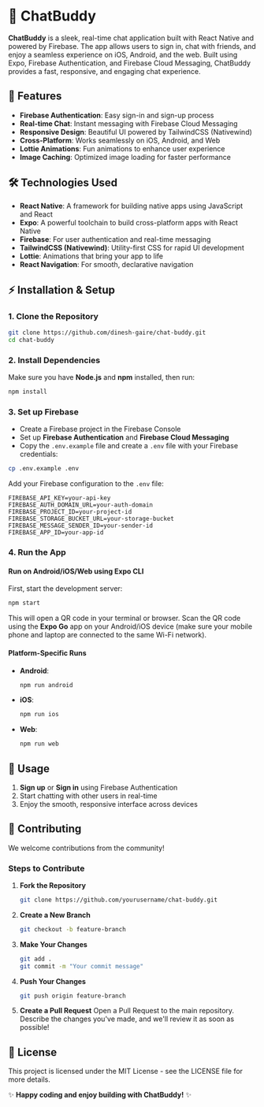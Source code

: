 # 💬 ChatBuddy

**ChatBuddy** is a sleek, real-time chat application built with React Native and powered by Firebase. The app allows users to sign in, chat with friends, and enjoy a seamless experience on iOS, Android, and the web. Built using Expo, Firebase Authentication, and Firebase Cloud Messaging, ChatBuddy provides a fast, responsive, and engaging chat experience.

## 🚀 Features

- **Firebase Authentication**: Easy sign-in and sign-up process
- **Real-time Chat**: Instant messaging with Firebase Cloud Messaging
- **Responsive Design**: Beautiful UI powered by TailwindCSS (Nativewind)
- **Cross-Platform**: Works seamlessly on iOS, Android, and Web
- **Lottie Animations**: Fun animations to enhance user experience
- **Image Caching**: Optimized image loading for faster performance

## 🛠️ Technologies Used

- **React Native**: A framework for building native apps using JavaScript and React
- **Expo**: A powerful toolchain to build cross-platform apps with React Native
- **Firebase**: For user authentication and real-time messaging
- **TailwindCSS (Nativewind)**: Utility-first CSS for rapid UI development
- **Lottie**: Animations that bring your app to life
- **React Navigation**: For smooth, declarative navigation

## ⚡ Installation & Setup

### 1. Clone the Repository

```bash
git clone https://github.com/dinesh-gaire/chat-buddy.git
cd chat-buddy
```

### 2. Install Dependencies

Make sure you have **Node.js** and **npm** installed, then run:

```bash
npm install
```

### 3. Set up Firebase

- Create a Firebase project in the Firebase Console
- Set up **Firebase Authentication** and **Firebase Cloud Messaging**
- Copy the `.env.example` file and create a `.env` file with your Firebase credentials:

```bash
cp .env.example .env
```

Add your Firebase configuration to the `.env` file:

```env
FIREBASE_API_KEY=your-api-key
FIREBASE_AUTH_DOMAIN_URL=your-auth-domain
FIREBASE_PROJECT_ID=your-project-id
FIREBASE_STORAGE_BUCKET_URL=your-storage-bucket
FIREBASE_MESSAGE_SENDER_ID=your-sender-id
FIREBASE_APP_ID=your-app-id
```

### 4. Run the App

#### Run on Android/iOS/Web using Expo CLI

First, start the development server:

```bash
npm start
```

This will open a QR code in your terminal or browser. Scan the QR code using the **Expo Go** app on your Android/iOS device (make sure your mobile phone and laptop are connected to the same Wi-Fi network).

#### Platform-Specific Runs

- **Android**:
  ```bash
  npm run android
  ```

- **iOS**:
  ```bash
  npm run ios
  ```

- **Web**:
  ```bash
  npm run web
  ```

## 📱 Usage

1. **Sign up** or **Sign in** using Firebase Authentication
2. Start chatting with other users in real-time
3. Enjoy the smooth, responsive interface across devices

## 🤝 Contributing

We welcome contributions from the community!

### Steps to Contribute

1. **Fork the Repository**
   ```bash
   git clone https://github.com/yourusername/chat-buddy.git
   ```

2. **Create a New Branch**
   ```bash
   git checkout -b feature-branch
   ```

3. **Make Your Changes**
   ```bash
   git add .
   git commit -m "Your commit message"
   ```

4. **Push Your Changes**
   ```bash
   git push origin feature-branch
   ```

5. **Create a Pull Request**
   Open a Pull Request to the main repository. Describe the changes you've made, and we'll review it as soon as possible!

## 📝 License

This project is licensed under the MIT License - see the LICENSE file for more details.

✨ **Happy coding and enjoy building with ChatBuddy!** ✨
